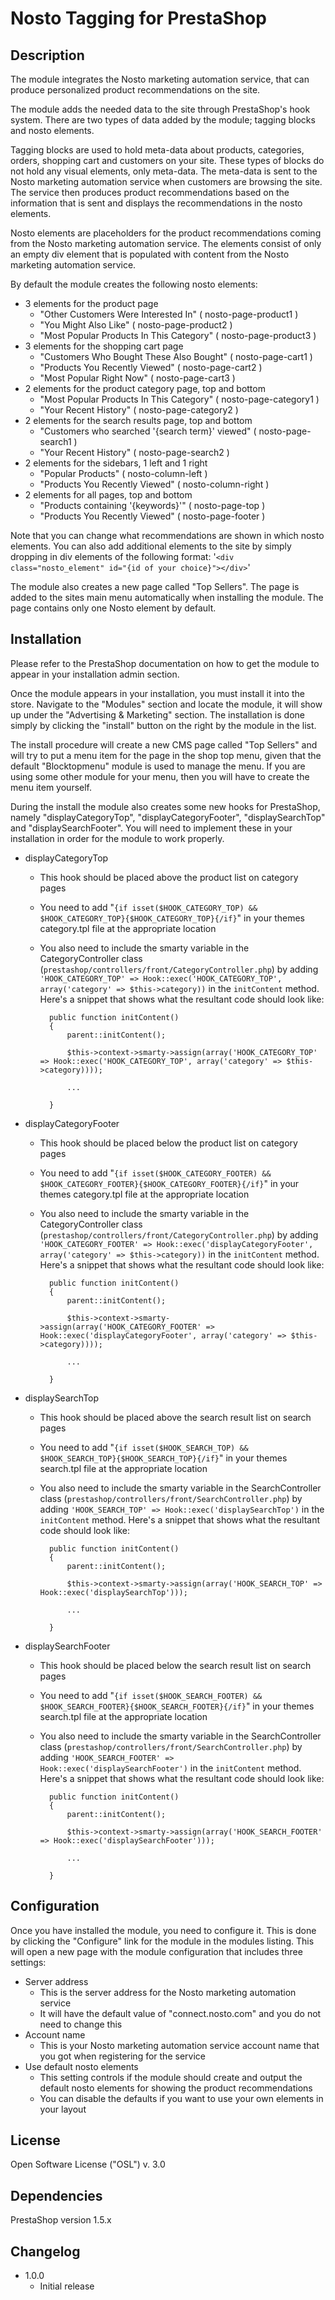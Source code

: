 # Nosto Tagging for PrestaShop

## Description

The module integrates the Nosto marketing automation service, that can produce personalized product recommendations on
the site.

The module adds the needed data to the site through PrestaShop's hook system. There are two types of data added by the
module; tagging blocks and nosto elements.

Tagging blocks are used to hold meta-data about products, categories, orders, shopping cart and customers on your site.
These types of blocks do not hold any visual elements, only meta-data. The meta-data is sent to the Nosto marketing
automation service when customers are browsing the site. The service then produces product recommendations based on the
information that is sent and displays the recommendations in the nosto elements.

Nosto elements are placeholders for the product recommendations coming from the Nosto marketing automation service. The
elements consist of only an empty div element that is populated with content from the Nosto marketing automation
service.

By default the module creates the following nosto elements:

* 3 elements for the product page
	* "Other Customers Were Interested In" ( nosto-page-product1 )
	* "You Might Also Like"  ( nosto-page-product2 )
	* "Most Popular Products In This Category"  ( nosto-page-product3 )
* 3 elements for the shopping cart page
	* "Customers Who Bought These Also Bought" ( nosto-page-cart1 )
	* "Products You Recently Viewed" ( nosto-page-cart2 )
	* "Most Popular Right Now" ( nosto-page-cart3 )
* 2 elements for the product category page, top and bottom
	* "Most Popular Products In This Category" ( nosto-page-category1 )
	* "Your Recent History" ( nosto-page-category2 )
* 2 elements for the search results page, top and bottom
	* "Customers who searched '{search term}' viewed" ( nosto-page-search1 )
	* "Your Recent History" ( nosto-page-search2 )
* 2 elements for the sidebars, 1 left and 1 right
	* "Popular Products" ( nosto-column-left )
	* "Products You Recently Viewed" ( nosto-column-right )
* 2 elements for all pages, top and bottom
	* "Products containing '{keywords}'" ( nosto-page-top )
	* "Products You Recently Viewed" ( nosto-page-footer )
	

Note that you can change what recommendations are shown in which nosto elements. You can also add additional elements
to the site by simply dropping in div elements of the following format:
'`<div class="nosto_element" id="{id of your choice}"></div>`'

The module also creates a new page called "Top Sellers". The page is added to the sites main menu automatically when
installing the module. The page contains only one Nosto element by default.

## Installation

Please refer to the PrestaShop documentation on how to get the module to appear in your installation admin section.

Once the module appears in your installation, you must install it into the store. Navigate to the "Modules" section and
locate the module, it will show up under the "Advertising & Marketing" section. The installation is done simply by
clicking the "install" button on the right by the module in the list.

The install procedure will create a new CMS page called "Top Sellers" and will try to put a menu item for the page in
the shop top menu, given that the default "Blocktopmenu" module is used to manage the menu. If you are using some other
module for your menu, then you will have to create the menu item yourself.

During the install the module also creates some new hooks for PrestaShop, namely "displayCategoryTop",
"displayCategoryFooter", "displaySearchTop" and "displaySearchFooter". You will need to implement these in your
installation in order for the module to work properly.

* displayCategoryTop
	* This hook should be placed above the product list on category pages
	* You need to add "`{if isset($HOOK_CATEGORY_TOP) && $HOOK_CATEGORY_TOP}{$HOOK_CATEGORY_TOP}{/if}`" in your themes
	category.tpl file at the appropriate location
	* You also need to include the smarty variable in the CategoryController class (`prestashop/controllers/front/CategoryController.php`) by adding
	`'HOOK_CATEGORY_TOP' => Hook::exec('HOOK_CATEGORY_TOP', array('category' => $this->category))` in the `initContent`
	method. Here's a snippet that shows what the resultant code should look like:
        
            public function initContent()
            {
                parent::initContent();
             
             	$this->context->smarty->assign(array('HOOK_CATEGORY_TOP' => Hook::exec('HOOK_CATEGORY_TOP', array('category' => $this->category))));
        
                ...

            }

* displayCategoryFooter
	* This hook should be placed below the product list on category pages
	* You need to add "`{if isset($HOOK_CATEGORY_FOOTER) && $HOOK_CATEGORY_FOOTER}{$HOOK_CATEGORY_FOOTER}{/if}`" in your
	themes category.tpl file at the appropriate location
	* You also need to include the smarty variable in the CategoryController class (`prestashop/controllers/front/CategoryController.php`) by adding
	`'HOOK_CATEGORY_FOOTER' => Hook::exec('displayCategoryFooter', array('category' => $this->category))` in the
	`initContent` method. Here's a snippet that shows what the resultant code should look like:
        
            public function initContent()
            {
                parent::initContent();
             
             	$this->context->smarty->assign(array('HOOK_CATEGORY_FOOTER' => Hook::exec('displayCategoryFooter', array('category' => $this->category))));
        
                ...

            }
* displaySearchTop
	* This hook should be placed above the search result list on search pages
	* You need to add "`{if isset($HOOK_SEARCH_TOP) && $HOOK_SEARCH_TOP}{$HOOK_SEARCH_TOP}{/if}`" in your themes search.tpl
	file at the appropriate location
	* You also need to include the smarty variable in the SearchController class (`prestashop/controllers/front/SearchController.php`) by adding
	`'HOOK_SEARCH_TOP' => Hook::exec('displaySearchTop')` in the `initContent` method. Here's a snippet that shows what the resultant code should look like:
        
            public function initContent()
            {
                parent::initContent();
             
             	$this->context->smarty->assign(array('HOOK_SEARCH_TOP' => Hook::exec('displaySearchTop')));
        
                ...

            }
* displaySearchFooter
	* This hook should be placed below the search result list on search pages
	* You need to add "`{if isset($HOOK_SEARCH_FOOTER) && $HOOK_SEARCH_FOOTER}{$HOOK_SEARCH_FOOTER}{/if}`" in your themes
	search.tpl file at the appropriate location
	* You also need to include the smarty variable in the SearchController class (`prestashop/controllers/front/SearchController.php`) by adding
	`'HOOK_SEARCH_FOOTER' => Hook::exec('displaySearchFooter')` in the `initContent` method. Here's a snippet that shows what the resultant code should look like:
        
            public function initContent()
            {
                parent::initContent();
             
             	$this->context->smarty->assign(array('HOOK_SEARCH_FOOTER' => Hook::exec('displaySearchFooter')));
        
                ...

            }

## Configuration

Once you have installed the module, you need to configure it. This is done by clicking the "Configure" link for the
module in the modules listing. This will open a new page with the module configuration that includes three settings:

* Server address
	* This is the server address for the Nosto marketing automation service
	* It will have the default value of "connect.nosto.com" and you do not need to change this
* Account name
	* This is your Nosto marketing automation service account name that you got when registering for the service
* Use default nosto elements
	* This setting controls if the module should create and output the default nosto elements for showing the product
	recommendations
	* You can disable the defaults if you want to use your own elements in your layout

## License

Open Software License ("OSL") v. 3.0

## Dependencies

PrestaShop version 1.5.x

## Changelog

* 1.0.0
	* Initial release
